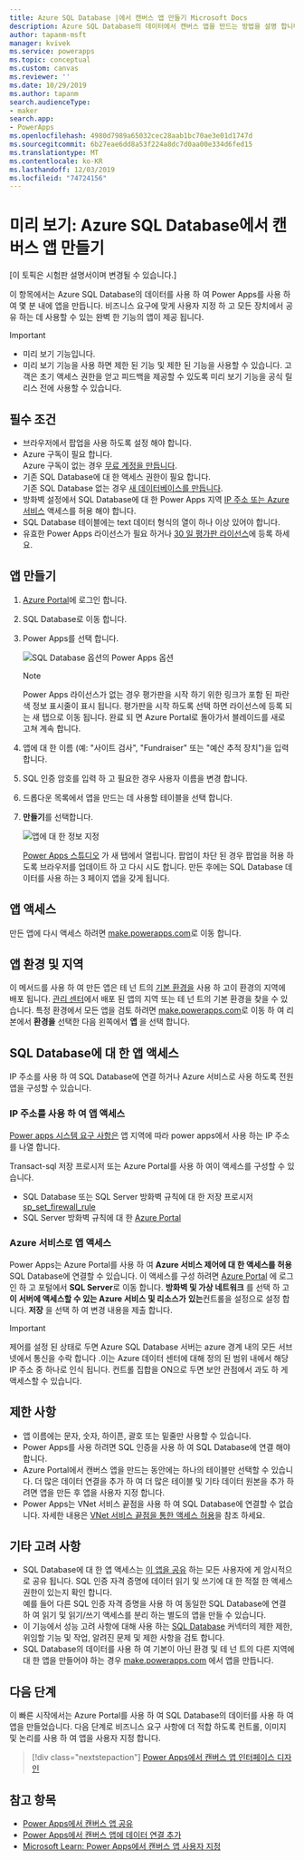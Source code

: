 ```yaml
---
title: Azure SQL Database |에서 캔버스 앱 만들기 Microsoft Docs
description: Azure SQL Database의 데이터에서 캔버스 앱을 만드는 방법을 설명 합니다.
author: tapanm-msft
manager: kvivek
ms.service: powerapps
ms.topic: conceptual
ms.custom: canvas
ms.reviewer: ''
ms.date: 10/29/2019
ms.author: tapanm
search.audienceType:
- maker
search.app:
- PowerApps
ms.openlocfilehash: 4980d7989a65032cec28aab1bc70ae3e01d1747d
ms.sourcegitcommit: 6b27eae6dd8a53f224a8dc7d0aa00e334d6fed15
ms.translationtype: MT
ms.contentlocale: ko-KR
ms.lasthandoff: 12/03/2019
ms.locfileid: "74724156"
---
```

# <a name="preview-create-a-canvas-app-from-azure-sql-database"></a>미리 보기: Azure SQL Database에서 캔버스 앱 만들기

[이 토픽은 시험판 설명서이며 변경될 수 있습니다.]

이 항목에서는 Azure SQL Database의 데이터를 사용 하 여 Power Apps를 사용 하 여 몇 분 내에 앱을 만듭니다. 비즈니스 요구에 맞게 사용자 지정 하 고 모든 장치에서 공유 하는 데 사용할 수 있는 완벽 한 기능의 앱이 제공 됩니다.

> [!IMPORTANT]
> - 미리 보기 기능입니다.
> - 미리 보기 기능을 사용 하면 제한 된 기능 및 제한 된 기능을 사용할 수 있습니다. 고객은 초기 액세스 권한을 얻고 피드백을 제공할 수 있도록 미리 보기 기능을 공식 릴리스 전에 사용할 수 있습니다.

## <a name="prerequisites"></a>필수 조건

- 브라우저에서 팝업을 사용 하도록 설정 해야 합니다.
- Azure 구독이 필요 합니다. </br>Azure 구독이 없는 경우 [무료 계정을 만듭니다](https://azure.microsoft.com/free/).
- 기존 SQL Database에 대 한 액세스 권한이 필요 합니다. </br> 기존 SQL Database 없는 경우 [새 데이터베이스를 만듭니다](https://docs.microsoft.com/azure/sql-database/sql-database-single-database-get-started?tabs=azure-portal).
- 방화벽 설정에서 SQL Database에 대 한 Power Apps 지역 [IP 주소 또는 Azure 서비스](#app-access-to-sql-database) 액세스를 허용 해야 합니다.
- SQL Database 테이블에는 text 데이터 형식의 열이 하나 이상 있어야 합니다.
- 유효한 Power Apps 라이선스가 필요 하거나 [30 일 평가판 라이선스](../signup-for-powerapps.md)에 등록 하세요.

## <a name="create-an-app"></a>앱 만들기

1. [Azure Portal](https://portal.azure.com)에 로그인 합니다.
2. SQL Database로 이동 합니다.
3. Power Apps를 선택 합니다.

    
    ![SQL Database 옵션의 Power Apps 옵션](./media/app-from-azure-sql-database/powerapps-link-azure-portal.png "SQL Database 내에서 Power Apps 옵션")

    > [!NOTE]
    > Power Apps 라이선스가 없는 경우 평가판을 시작 하기 위한 링크가 포함 된 파란색 정보 표시줄이 표시 됩니다. 평가판을 시작 하도록 선택 하면 라이선스에 등록 되는 새 탭으로 이동 됩니다. 완료 되 면 Azure Portal로 돌아가서 블레이드를 새로 고쳐 계속 합니다.

4. 앱에 대 한 이름 (예: "사이트 검사", "Fundraiser" 또는 "예산 추적 장치")을 입력 합니다.

5. SQL 인증 암호를 입력 하 고 필요한 경우 사용자 이름을 변경 합니다.
6. 드롭다운 목록에서 앱을 만드는 데 사용할 테이블을 선택 합니다.

7. **만들기**를 선택합니다.


    ![앱에 대 한 정보 지정](./media/app-from-azure-sql-database/powerapps-create-page-azure-portal.png "앱에 대 한 정보 지정")

    [Power Apps 스튜디오](https://create.powerapps.com/studio/) 가 새 탭에서 열립니다. 팝업이 차단 된 경우 팝업을 허용 하도록 브라우저를 업데이트 하 고 다시 시도 합니다. 만든 후에는 SQL Database 데이터를 사용 하는 3 페이지 앱을 갖게 됩니다.

## <a name="accessing-your-app"></a>앱 액세스

만든 앱에 다시 액세스 하려면 [make.powerapps.com](https://make.powerapps.com)로 이동 합니다.

## <a name="app-environment-and-region"></a>앱 환경 및 지역

이 메서드를 사용 하 여 만든 앱은 테 넌 트의 [기본 환경을](https://docs.microsoft.com/power-platform/admin/environments-overview#the-default-environment) 사용 하 고이 환경의 지역에 배포 됩니다. [관리 센터](https://docs.microsoft.com/power-platform/admin/regions-overview#how-do-i-find-out-where-my-app-is-deployed)에서 배포 된 앱의 지역 또는 테 넌 트의 기본 환경을 찾을 수 있습니다. 특정 환경에서 모든 앱을 검토 하려면 [make.powerapps.com](https://make.powerapps.com)로 이동 하 여 리본에서 **환경을** 선택한 다음 왼쪽에서 **앱** 을 선택 합니다.

## <a name="app-access-to-sql-database"></a>SQL Database에 대 한 앱 액세스

IP 주소를 사용 하 여 SQL Database에 연결 하거나 Azure 서비스로 사용 하도록 전원 앱을 구성할 수 있습니다.

### <a name="app-access-using-ip-address"></a>IP 주소를 사용 하 여 앱 액세스

[Power apps 시스템 요구 사항은](limits-and-config.md#ip-addresses) 앱 지역에 따라 power apps에서 사용 하는 IP 주소를 나열 합니다.

Transact-sql 저장 프로시저 또는 Azure Portal를 사용 하 여이 액세스를 구성할 수 있습니다.

- SQL Database 또는 SQL Server 방화벽 규칙에 대 한 저장 프로시저 [sp_set_firewall_rule](https://docs.microsoft.com/sql/relational-databases/system-stored-procedures/sp-set-firewall-rule-azure-sql-database?view=azuresqldb-current)
- SQL Server 방화벽 규칙에 대 한 [Azure Portal](https://docs.microsoft.com/azure/sql-database/sql-database-firewall-configure)

### <a name="app-access-as-an-azure-service"></a>Azure 서비스로 앱 액세스

Power Apps는 Azure Portal를 사용 하 여 **Azure 서비스 제어에 대 한 액세스를 허용** SQL Database에 연결할 수 있습니다. 이 액세스를 구성 하려면 [Azure Portal](https://portal.azure.com/) 에 로그인 하 고 포털에서 **SQL Server**로 이동 합니다. **방화벽 및 가상 네트워크** 를 선택 하 고 **이 서버에 액세스할 수 있는 Azure 서비스 및 리소스가** **있는**컨트롤을 설정으로 설정 합니다. **저장** 을 선택 하 여 변경 내용을 제출 합니다.

> [!IMPORTANT]
> 제어를 설정 된 상태로 두면 Azure SQL Database 서버는 azure 경계 내의 모든 서브넷에서 통신을 수락 합니다 .이는 Azure 데이터 센터에 대해 정의 된 범위 내에서 해당 IP 주소 중 하나로 인식 됩니다. 컨트롤 집합을 ON으로 두면 보안 관점에서 과도 하 게 액세스할 수 있습니다.

## <a name="limitations"></a>제한 사항

- 앱 이름에는 문자, 숫자, 하이픈, 괄호 또는 밑줄만 사용할 수 있습니다.
- Power Apps를 사용 하려면 SQL 인증을 사용 하 여 SQL Database에 연결 해야 합니다.
- Azure Portal에서 캔버스 앱을 만드는 동안에는 하나의 테이블만 선택할 수 있습니다. 더 많은 데이터 연결을 추가 하 여 더 많은 테이블 및 기타 데이터 원본을 추가 하려면 앱을 만든 후 앱을 사용자 지정 합니다.
- Power Apps는 VNet 서비스 끝점을 사용 하 여 SQL Database에 연결할 수 없습니다. 자세한 내용은 [VNet 서비스 끝점을 통한 액세스 허용](https://docs.microsoft.com/azure/sql-database/sql-database-vnet-service-endpoint-rule-overview)을 참조 하세요.

## <a name="other-considerations"></a>기타 고려 사항

- SQL Database에 대 한 앱 액세스는 [이 앱을 공유](share-app.md) 하는 모든 사용자에 게 암시적으로 공유 됩니다. SQL 인증 자격 증명에 데이터 읽기 및 쓰기에 대 한 적절 한 액세스 권한이 있는지 확인 합니다. </br> 예를 들어 다른 SQL 인증 자격 증명을 사용 하 여 동일한 SQL Database에 연결 하 여 읽기 및 읽기/쓰기 액세스를 분리 하는 별도의 앱을 만들 수 있습니다.
- 이 기능에서 성능 고려 사항에 대해 사용 하는 [SQL Database](https://docs.microsoft.com/connectors/sql/) 커넥터의 제한 제한, 위임할 기능 및 작업, 알려진 문제 및 제한 사항을 검토 합니다.
- SQL Database의 데이터를 사용 하 여 기본이 아닌 환경 및 테 넌 트의 다른 지역에 대 한 앱을 만들어야 하는 경우 [make.powerapps.com](https://make.powerapps.com) 에서 앱을 만듭니다.

## <a name="next-steps"></a>다음 단계

이 빠른 시작에서는 Azure Portal를 사용 하 여 SQL Database의 데이터를 사용 하 여 앱을 만들었습니다. 다음 단계로 비즈니스 요구 사항에 더 적합 하도록 컨트롤, 이미지 및 논리를 사용 하 여 앱을 사용자 지정 합니다.

> [!div class="nextstepaction"]
> [Power Apps에서 캔버스 앱 인터페이스 디자인](add-configure-controls.md)

## <a name="see-also"></a>참고 항목

- [Power Apps에서 캔버스 앱 공유](share-app.md) </br>
- [Power Apps에서 캔버스 앱에 데이터 연결 추가](add-data-connection.md#add-data-source)</br>
- [Microsoft Learn: Power Apps에서 캔버스 앱 사용자 지정](https://docs.microsoft.com/learn/modules/customize-apps-in-powerapps/)

